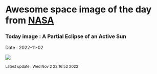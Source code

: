 
# Awesome space image of the day from [NASA](https://api.nasa.gov/)

### Today image : A Partial Eclipse of an Active Sun
Date : 2022-11-02

![](https://www.youtube.com/embed/7dh5VL5YGoA?rel=0)

<small>Latest update : Wed Nov  2 22:16:52 2022</small>
        